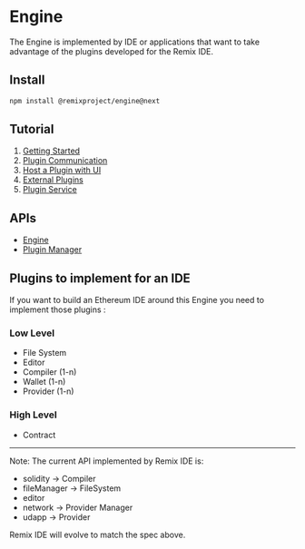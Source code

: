 # Engine

The Engine is implemented by IDE or applications that want to take advantage of the plugins developed for the Remix IDE.

## Install
```bash
npm install @remixproject/engine@next
```

## Tutorial

1. [Getting Started](tutorial/1-getting-started.md)
2. [Plugin Communication](tutorial/2-plugin-communication.md)
3. [Host a Plugin with UI](tutorial/3-hosted-plugin.md)
4. [External Plugins](tutorial/4-external-plugins.md)
5. [Plugin Service](tutorial/5-plugin-service.md)

## APIs
- [Engine](api/engine.md)
- [Plugin Manager](api/manager.md)


## Plugins to implement for an IDE

If you want to build an Ethereum IDE around this Engine you need to implement those plugins :

### Low Level
- File System
- Editor
- Compiler (1-n)
- Wallet (1-n)
- Provider (1-n)

### High Level
- Contract

------

Note: The current API implemented by Remix IDE is:
- solidity -> Compiler
- fileManager -> FileSystem
- editor
- network -> Provider Manager
- udapp -> Provider

Remix IDE will evolve to match the spec above.